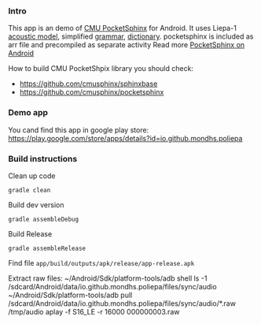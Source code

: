 ### Intro

This app is an demo of [CMU PocketSphinx](https://cmusphinx.github.io/wiki/tutorial/) for Android. It uses Liepa-1 [acoustic model](https://github.com/mondhs/poliepa-android/tree/master/models/src/main/assets/sync/lt-lt-ptm), simplified [grammar](https://github.com/mondhs/poliepa-android/blob/master/models/src/main/assets/sync/liepa_commands.gram), [dictionary](https://github.com/mondhs/poliepa-android/blob/master/models/src/main/assets/sync/liepa-lt-lt.dict).
pocketsphinx is included as arr file and precompiled as separate activity
Read more [PocketSphinx on Android](https://cmusphinx.github.io/wiki/tutorialandroid/)

How to build CMU PocketShpix library you should check:
* https://github.com/cmusphinx/sphinxbase
* https://github.com/cmusphinx/pocketsphinx 

### Demo app

You cand find this app in google play store:
https://play.google.com/store/apps/details?id=io.github.mondhs.poliepa

### Build instructions
Clean up code

```
gradle clean
```

Build dev version

```
gradle assembleDebug
```



Build Release

```
gradle assembleRelease
```

Find file ```app/build/outputs/apk/release/app-release.apk```



Extract raw files:
~/Android/Sdk/platform-tools/adb shell ls -1 /sdcard/Android/data/io.github.mondhs.poliepa/files/sync/audio
~/Android/Sdk/platform-tools/adb pull /sdcard/Android/data/io.github.mondhs.poliepa/files/sync/audio/*.raw /tmp/audio
aplay -f S16_LE -r 16000 000000003.raw

